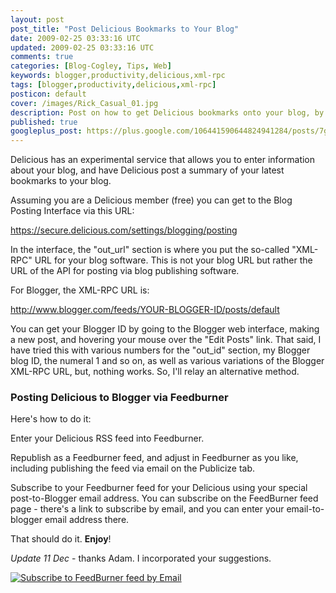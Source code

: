```yaml
---           
layout: post
post_title: "Post Delicious Bookmarks to Your Blog"
date: 2009-02-25 03:33:16 UTC
updated: 2009-02-25 03:33:16 UTC
comments: true
categories: [Blog-Cogley, Tips, Web]
keywords: blogger,productivity,delicious,xml-rpc
tags: [blogger,productivity,delicious,xml-rpc]
posticon: default
cover: /images/Rick_Casual_01.jpg
description: Post on how to get Delicious bookmarks onto your blog, by Rick Cogley.
published: true
googleplus_post: https://plus.google.com/106441590644824941284/posts/7gmotW69vQB
---
```

 

[](http://www.flickr.com/photos/81796435@N00/3064094053 "View 'Delicious Automatic Post to Blogger Blog' on Flickr.com")Delicious has an experimental service that allows you to enter information about your blog, and have Delicious post a summary of your latest bookmarks to your blog. 


Assuming you are a Delicious member (free) you can get to the Blog Posting Interface via this URL: 


https://secure.delicious.com/settings/blogging/posting


In the interface, the "out_url" section is where you put the so-called "XML-RPC" URL for your blog software. This is not your blog URL but rather the URL of the API for posting via blog publishing software. 


For Blogger, the XML-RPC URL is: 


http://www.blogger.com/feeds/YOUR-BLOGGER-ID/posts/default


You can get your Blogger ID by going to the Blogger web interface, making a new post, and hovering your mouse over the "Edit Posts" link. That said, I have tried this with various numbers for the "out_id" section,  my Blogger blog ID, the numeral 1 and so on, as well as various variations of the Blogger XML-RPC URL, but, nothing works. So, I'll relay an alternative method. 


### Posting Delicious to Blogger via Feedburner



Here's how to do it: 





Enter your Delicious RSS feed into Feedburner. 


Republish as a Feedburner feed, and adjust in Feedburner as you like, including publishing the feed via email on the Publicize tab.


Subscribe to your Feedburner feed for your Delicious using your special post-to-Blogger email address. You can subscribe on the FeedBurner feed page - there's a link to subscribe by email, and you can enter your email-to-blogger email address there.





That should do it. **Enjoy**!


_Update 11 Dec_ - thanks Adam. I incorporated your suggestions. 

[![Subscribe to FeedBurner feed by Email](http://farm4.static.flickr.com/3139/3099042542_668a4fbf52_s.jpg)](http://www.flickr.com/photos/81796435@N00/3099042542 "View 'Subscribe to FeedBurner feed by Email' on Flickr.com")